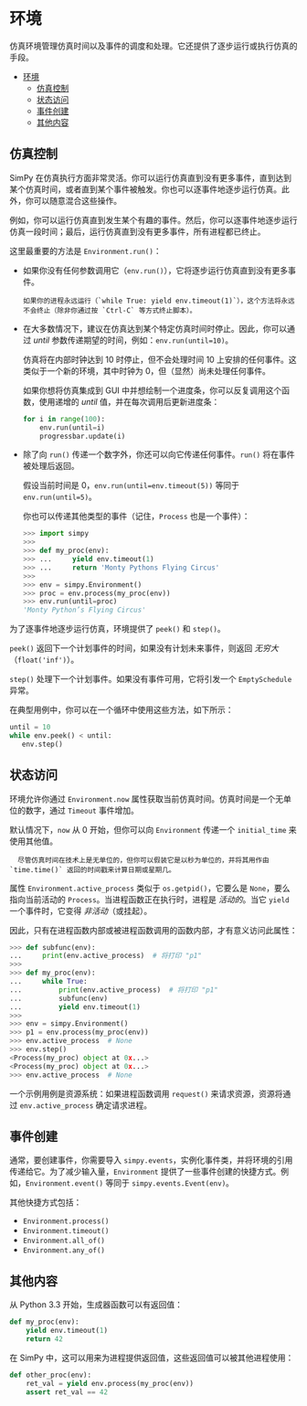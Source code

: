 # 环境

仿真环境管理仿真时间以及事件的调度和处理。它还提供了逐步运行或执行仿真的手段。

- [环境](#环境)
  - [仿真控制](#仿真控制)
  - [状态访问](#状态访问)
  - [事件创建](#事件创建)
  - [其他内容](#其他内容)

## 仿真控制

SimPy 在仿真执行方面非常灵活。你可以运行仿真直到没有更多事件，直到达到某个仿真时间，或者直到某个事件被触发。你也可以逐事件地逐步运行仿真。此外，你可以随意混合这些操作。

例如，你可以运行仿真直到发生某个有趣的事件。然后，你可以逐事件地逐步运行仿真一段时间；最后，运行仿真直到没有更多事件，所有进程都已终止。

这里最重要的方法是 `Environment.run()`：

- 如果你没有任何参数调用它（`env.run()`），它将逐步运行仿真直到没有更多事件。

  ```text
  如果你的进程永远运行（`while True: yield env.timeout(1)`），这个方法将永远不会终止（除非你通过按 `Ctrl-C` 等方式终止脚本）。
  ```

- 在大多数情况下，建议在仿真达到某个特定仿真时间时停止。因此，你可以通过 _until_ 参数传递期望的时间，例如：`env.run(until=10)`。

  仿真将在内部时钟达到 10 时停止，但不会处理时间 10 上安排的任何事件。这类似于一个新的环境，其中时钟为 0，但（显然）尚未处理任何事件。

  如果你想将仿真集成到 GUI 中并想绘制一个进度条，你可以反复调用这个函数，使用递增的 _until_ 值，并在每次调用后更新进度条：

  ```python
  for i in range(100):
      env.run(until=i)
      progressbar.update(i)
  ```

- 除了向 `run()` 传递一个数字外，你还可以向它传递任何事件。`run()` 将在事件被处理后返回。

  假设当前时间是 0，`env.run(until=env.timeout(5))` 等同于 `env.run(until=5)`。

  你也可以传递其他类型的事件（记住，`Process` 也是一个事件）：

  ```python
  >>> import simpy
  >>>
  >>> def my_proc(env):
  >>> ...     yield env.timeout(1)
  >>> ...     return 'Monty Pythons Flying Circus'
  >>>
  >>> env = simpy.Environment()
  >>> proc = env.process(my_proc(env))
  >>> env.run(until=proc)
  'Monty Python’s Flying Circus'
  ```


为了逐事件地逐步运行仿真，环境提供了 `peek()` 和 `step()`。

`peek()` 返回下一个计划事件的时间，如果没有计划未来事件，则返回 _无穷大_（`float('inf')`）。

`step()` 处理下一个计划事件。如果没有事件可用，它将引发一个 `EmptySchedule` 异常。

在典型用例中，你可以在一个循环中使用这些方法，如下所示：

```python
until = 10
while env.peek() < until:
   env.step()
```

## 状态访问

环境允许你通过 `Environment.now` 属性获取当前仿真时间。仿真时间是一个无单位的数字，通过 `Timeout` 事件增加。

默认情况下，`now` 从 0 开始，但你可以向 `Environment` 传递一个 `initial_time` 来使用其他值。

```text
  尽管仿真时间在技术上是无单位的，但你可以假装它是以秒为单位的，并将其用作由 `time.time()` 返回的时间戳来计算日期或星期几。
```

属性 `Environment.active_process` 类似于 `os.getpid()`，它要么是 `None`，要么指向当前活动的 `Process`。当进程函数正在执行时，进程是 _活动的_。当它 `yield` 一个事件时，它变得 _非活动_（或挂起）。

因此，只有在进程函数内部或被进程函数调用的函数内部，才有意义访问此属性：

```python
>>> def subfunc(env):
...     print(env.active_process)  # 将打印 "p1"
>>>
>>> def my_proc(env):
...     while True:
...         print(env.active_process)  # 将打印 "p1"
...         subfunc(env)
...         yield env.timeout(1)
>>>
>>> env = simpy.Environment()
>>> p1 = env.process(my_proc(env))
>>> env.active_process  # None
>>> env.step()
<Process(my_proc) object at 0x...>
<Process(my_proc) object at 0x...>
>>> env.active_process  # None
```

一个示例用例是资源系统：如果进程函数调用 `request()` 来请求资源，资源将通过 `env.active_process` 确定请求进程。

## 事件创建

通常，要创建事件，你需要导入 `simpy.events`，实例化事件类，并将环境的引用传递给它。为了减少输入量，`Environment` 提供了一些事件创建的快捷方式。例如，`Environment.event()` 等同于 `simpy.events.Event(env)`。

其他快捷方式包括：

- `Environment.process()`
- `Environment.timeout()`
- `Environment.all_of()`
- `Environment.any_of()`

## 其他内容

从 Python 3.3 开始，生成器函数可以有返回值：

```python
def my_proc(env):
    yield env.timeout(1)
    return 42
```

在 SimPy 中，这可以用来为进程提供返回值，这些返回值可以被其他进程使用：

```python
def other_proc(env):
    ret_val = yield env.process(my_proc(env))
    assert ret_val == 42
```
